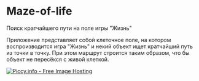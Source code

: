 # Maze-of-life
Поиск кратчайшего пути на поле игры "Жизнь"

Приложение представляет собой клеточное поле, на котором воспроизводится игра "Жизнь" и некий объект ищет кратчайший путь из точки в точку.
При этом маршрут строится таким образом, что бы объект не пересёкся с живой клеткой.

<a href="http://piccy.info/view3/13369105/f0339e9b9b7cbc16f6112356a61da6ea/" target="_blank"><img src="http://i.piccy.info/i9/5f6228460660318fcccafa3c0ac890e1/1567365735/9455/1335655/zagruzhennoe.png" alt="Piccy.info - Free Image Hosting" border="0" /></a><a href="http://i.piccy.info/a3c/2019-09-01-19-22/i9-13369105/278x181-r" target="_blank"><img src="http://i.piccy.info/a3/2019-09-01-19-22/i9-13369105/278x181-r/i.gif" alt="" border="0" /></a>
